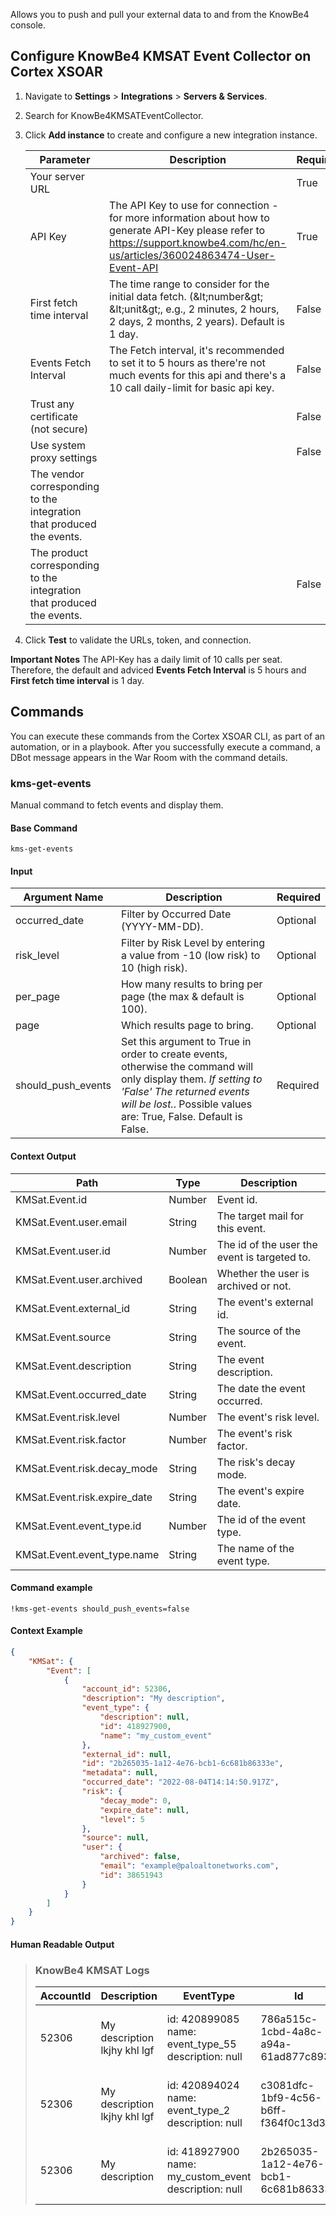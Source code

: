 Allows you to push and pull your external data to and from the KnowBe4 console.

## Configure KnowBe4 KMSAT Event Collector on Cortex XSOAR
1. Navigate to **Settings** > **Integrations** > **Servers & Services**.
2. Search for KnowBe4KMSATEventCollector.
3. Click **Add instance** to create and configure a new integration instance.

    | **Parameter** | **Description** | **Required** |
    | --- | --- | --- |
    | Your server URL |  | True |
    | API Key | The API Key to use for connection - for more information about how to generate API-Key please refer to https://support.knowbe4.com/hc/en-us/articles/360024863474-User-Event-API| True |
    | First fetch time interval | The time range to consider for the initial data fetch. \(&amp;lt;number&amp;gt; &amp;lt;unit&amp;gt;, e.g., 2 minutes, 2 hours, 2 days, 2 months, 2 years\). Default is 1 day. | False |
    | Events Fetch Interval | The Fetch interval, it's recommended to set it to 5 hours as there're not much events for this api and there's a 10 call daily-limit for basic api key. | False |
    | Trust any certificate (not secure) |  | False |
    | Use system proxy settings |  | False |
    | The vendor corresponding to the integration that produced the events. |  |  |
    | The product corresponding to the integration that produced the events. |  | False |

4. Click **Test** to validate the URLs, token, and connection.

**Important Notes**
The API-Key has a daily limit of 10 calls per seat.
Therefore, the default and adviced **Events Fetch Interval** is 5 hours and 
**First fetch time interval** is 1 day.

## Commands
You can execute these commands from the Cortex XSOAR CLI, as part of an automation, or in a playbook.
After you successfully execute a command, a DBot message appears in the War Room with the command details.

### kms-get-events
Manual command to fetch events and display them.
#### Base Command
`kms-get-events`
#### Input

| **Argument Name** | **Description** | **Required** |
| --- | --- | --- |
| occurred_date | Filter by Occurred Date (YYYY-MM-DD). | Optional | 
| risk_level | Filter by Risk Level by entering a value from -10 (low risk) to 10 (high risk). | Optional | 
| per_page | How many results to bring per page (the max &amp; default is 100). | Optional | 
| page | Which results page to bring. | Optional | 
| should_push_events | Set this argument to True in order to create events, otherwise the command will only display them. *If setting to 'False' The returned events will be lost.*. Possible values are: True, False. Default is False. | Required | 

#### Context Output

| **Path** | **Type** | **Description** |
| --- | --- | --- |
| KMSat.Event.id | Number | Event id. | 
| KMSat.Event.user.email | String | The target mail for this event. | 
| KMSat.Event.user.id | Number | The id of the user the event is targeted to. | 
| KMSat.Event.user.archived | Boolean | Whether the user is archived or not. | 
| KMSat.Event.external_id | String | The event's external id. | 
| KMSat.Event.source | String | The source of the event. | 
| KMSat.Event.description | String | The event description. | 
| KMSat.Event.occurred_date | String | The date the event occurred. | 
| KMSat.Event.risk.level | Number | The event's risk level. | 
| KMSat.Event.risk.factor | Number | The event's risk factor. | 
| KMSat.Event.risk.decay_mode | String | The risk's decay mode. | 
| KMSat.Event.risk.expire_date | String | The event's expire date. | 
| KMSat.Event.event_type.id | Number | The id of the event type. | 
| KMSat.Event.event_type.name | String | The name of the event type. | 

#### Command example
```!kms-get-events should_push_events=false```

#### Context Example
```json
{
    "KMSat": {
        "Event": [
            {
                "account_id": 52306,
                "description": "My description",
                "event_type": {
                    "description": null,
                    "id": 418927900,
                    "name": "my_custom_event"
                },
                "external_id": null,
                "id": "2b265035-1a12-4e76-bcb1-6c681b86333e",
                "metadata": null,
                "occurred_date": "2022-08-04T14:14:50.917Z",
                "risk": {
                    "decay_mode": 0,
                    "expire_date": null,
                    "level": 5
                },
                "source": null,
                "user": {
                    "archived": false,
                    "email": "example@paloaltonetworks.com",
                    "id": 38651943
                }
            }
        ]
    }
}
```

#### Human Readable Output

>### KnowBe4 KMSAT Logs
>|AccountId|Description|EventType|Id|OccurredDate|Risk|User|
>|---|---|---|---|---|---|---|
>| 52306 | My description lkjhy khl lgf | id: 420899085<br/>name: event_type_55<br/>description: null | 786a515c-1cbd-4a8c-a94a-61ad877c893c | 2022-08-09T10:05:13.890Z | level: 5<br/>decay_mode: 0<br/>expire_date: null | email: maizen@paloaltonetworks.com<br/>id: 38651943<br/>archived: false |
>| 52306 | My description lkjhy khl lgf | id: 420894024<br/>name: event_type_2<br/>description: null | c3081dfc-1bf9-4c56-b6ff-f364f0c13d39 | 2022-08-09T10:01:45.862Z | level: 5<br/>decay_mode: 0<br/>expire_date: null | email: maizen@paloaltonetworks.com<br/>id: 38651943<br/>archived: false |
>| 52306 | My description | id: 418927900<br/>name: my_custom_event<br/>description: null | 2b265035-1a12-4e76-bcb1-6c681b86333e | 2022-08-04T14:14:50.917Z | level: 5<br/>decay_mode: 0<br/>expire_date: null | email: maizen@paloaltonetworks.com<br/>id: 38651943<br/>archived: false |

